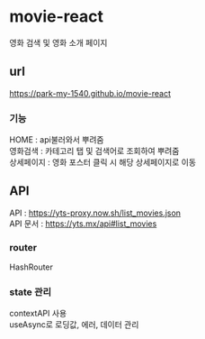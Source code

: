 # movie-react
영화 검색 및 영화 소개 페이지

## url
https://park-my-1540.github.io/movie-react

### 기능
HOME : api불러와서 뿌려줌  <br/>
영화검색 : 카테고리 탭 및 검색어로 조회하여 뿌려줌 <br/>
상세페이지 : 영화 포스터 클릭 시 해당 상세페이지로 이동

## API
API : https://yts-proxy.now.sh/list_movies.json <br/>
API 문서 : https://yts.mx/api#list_movies

### router
HashRouter 
### state 관리
contextAPI 사용<br/>
useAsync로 로딩값, 에러, 데이터 관리
